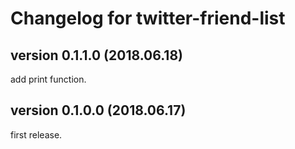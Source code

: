 # Changelog for twitter-friend-list

## version 0.1.1.0 (2018.06.18)

add print function.

## version 0.1.0.0 (2018.06.17)

first release.
